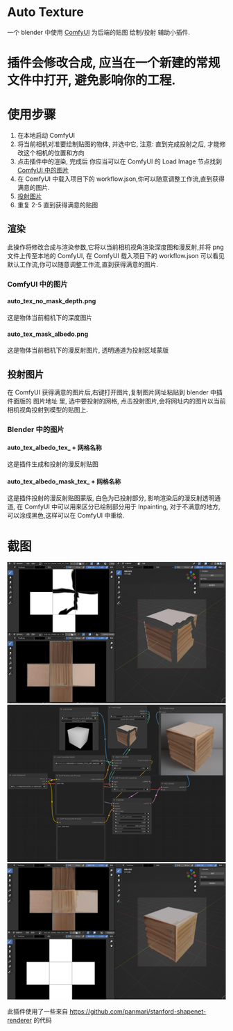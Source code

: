 # Auto Texture

一个 blender 中使用 [ComfyUI](https://github.com/comfyanonymous/ComfyUI) 为后端的贴图 绘制/投射 辅助小插件.

# 插件会修改合成, 应当在一个新建的常规文件中打开, 避免影响你的工程.

# 使用步骤

1. 在本地启动 ComfyUI
2. 将当前相机对准要绘制贴图的物体, 并选中它, 注意: 直到完成投射之后, 才能修改这个相机的位置和方向
3. 点击插件中的渲染, 完成后 你应当可以在 ComfyUI 的 Load Image 节点找到 [ComfyUI 中的图片](#comfyui-中的图片)
4. 在 ComfyUI 中载入项目下的 workflow.json,你可以随意调整工作流,直到获得满意的图片.
5. [投射图片](#投射图片)
6. 重复 2-5 直到获得满意的贴图

## 渲染

此操作将修改合成与渲染参数,它将以当前相机视角渲染深度图和漫反射,并将 png 文件上传至本地的 ComfyUI, 在 ComfyUI 载入项目下的 workflow.json 可以看见默认工作流,你可以随意调整工作流,直到获得满意的图片.

### ComfyUI 中的图片

#### auto_tex_no_mask_depth.png

这是物体当前相机下的深度图片

#### auto_tex_mask_albedo.png

这是物体当前相机下的漫反射图片, 透明通道为投射区域蒙版

## 投射图片

在 ComfyUI 获得满意的图片后,右键打开图片,复制图片网址粘贴到 blender 中插件面版的 图片地址 里, 选中要投射的网格, 点击投射图片,会将网址内的图片以当前相机视角投射到模型的贴图上.

### Blender 中的图片

#### auto_tex_albedo_tex_ + 网格名称

这是插件生成和投射的漫反射贴图

#### auto_tex_albedo_mask_tex_ + 网格名称

这是插件投射的漫反射贴图蒙版, 白色为已投射部分, 影响渲染后的漫反射透明通道, 在 ComfyUI 中可以用来区分已绘制部分用于 Inpainting, 对于不满意的地方,可以涂成黑色,这样可以在 ComfyUI 中重绘.

# 截图

![1](image/1.png)
![2](image/2.png)
![3](image/3.png)

此插件使用了一些来自 https://github.com/panmari/stanford-shapenet-renderer 的代码
